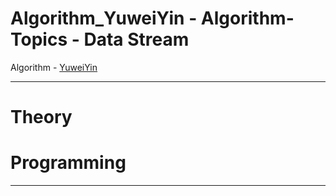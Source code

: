 # Algorithm_YuweiYin - Algorithm-Topics - Data Stream

Algorithm - [YuweiYin](https://github.com/YuweiYin)

---

# Theory


# Programming


---
